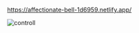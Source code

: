 https://affectionate-bell-1d6959.netlify.app/

![ controll ](https://user-images.githubusercontent.com/96742270/150998290-87abe9a8-7c8a-4113-99cd-e3316febe34e.jpeg)

